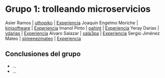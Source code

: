 # Grupo 1: trolleando microservicios 

Asier Ramos | [uthopiko](https://twitter.com/uthopiko) | [Experiencia](http://ftt.programania.net/experiencias/1.html) 
Joaquin Engelmo Moriche | [kinisoftware](https://twitter.com/kinisoftware) | [Experiencia](http://ftt.programania.net/experiencias/11.html) 
Imanol Pinto | [pahint](https://twitter.com/pahint) | [Experiencia](http://ftt.programania.net/experiencias/13.html) 
Yeray Darias  | [ydarias](https://twitter.com/ydarias) | [Experiencia](http://ftt.programania.net/experiencias/15.html) 
Alvaro Salazar | [xala3pa](https://twitter.com/xala3pa) | [Experiencia](http://ftt.programania.net/experiencias/29.html) 
Sergio Jiménez Mateo | [sjimenezmateo](https://twitter.com/sjimenezmateo) | [Experiencia](http://ftt.programania.net/experiencias/30.html) 
 

## Conclusiones del grupo
- ...
- ...
